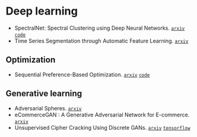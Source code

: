 # Deep learning

- SpectralNet: Spectral Clustering using Deep Neural Networks. [`arxiv`](https://arxiv.org/abs/1801.01587) [`code`](https://github.com//kstant0725/SpectralNet)
- Time Series Segmentation through Automatic Feature Learning. [`arxiv`](https://arxiv.org/abs/1801.05394)

## Optimization

- Sequential Preference-Based Optimization. [`arxiv`](https://arxiv.org/abs/1801.02788) [`code`](https://github.com/prefopt/prefopt)

## Generative learning

- Adversarial Spheres. [`arxiv`](https://arxiv.org/abs/1801.02774)
- eCommerceGAN : A Generative Adversarial Network for E-commerce. [`arxiv`](https://arxiv.org/abs/1801.03244)
- Unsupervised Cipher Cracking Using Discrete GANs. [`arxiv`](https://arxiv.org/abs/1801.04883) [`tensorflow`](https://github.com//for-ai/CipherGAN)
